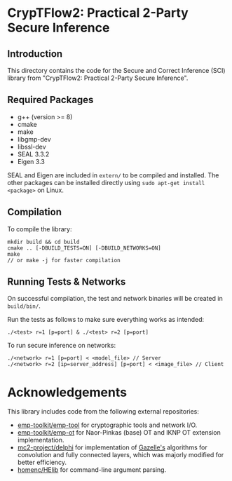 # CrypTFlow2: Practical 2-Party Secure Inference

## Introduction
This directory contains the code for the Secure and Correct Inference (SCI) library from "CrypTFlow2: Practical 2-Party Secure Inference".

## Required Packages
 - g++ (version >= 8)
 - cmake
 - make
 - libgmp-dev
 - libssl-dev  
 - SEAL 3.3.2
 - Eigen 3.3

SEAL and Eigen are included in `extern/` to be compiled and installed. The other packages can be installed directly using `sudo apt-get install <package>` on Linux.

## Compilation

To compile the library:

```
mkdir build && cd build
cmake .. [-DBUILD_TESTS=ON] [-DBUILD_NETWORKS=ON]
make
// or make -j for faster compilation
```

## Running Tests & Networks

On successful compilation, the test and network binaries will be created in `build/bin/`.

Run the tests as follows to make sure everything works as intended:

`./<test> r=1 [p=port] & ./<test> r=2 [p=port]`

To run secure inference on networks:

```
./<network> r=1 [p=port] < <model_file> // Server
./<network> r=2 [ip=server_address] [p=port] < <image_file> // Client
```

# Acknowledgements

This library includes code from the following external repositories:

 - [emp-toolkit/emp-tool](https://github.com/emp-toolkit/emp-tool/tree/c44566f40690d2f499aba4660f80223dc238eb03/emp-tool) for cryptographic tools and network I/O.
 - [emp-toolkit/emp-ot](https://github.com/emp-toolkit/emp-ot/tree/0f4a1e41a25cf1a034b5796752fde903a241f482/emp-ot) for Naor-Pinkas (base) OT and IKNP OT extension implementation.
 - [mc2-project/delphi](https://github.com/mc2-project/delphi/tree/de77cd7b896a2314fec205a8f67b257df46dd75c/rust/protocols-sys/c++/src/lib) for implementation of [Gazelle's](https://eprint.iacr.org/2018/073.pdf) algorithms for convolution and fully connected layers, which was majorly modified for better efficiency. 
 - [homenc/HElib](https://github.com/homenc/HElib/blob/6397b23e64c32fd6eab76bd7a08b95d8399503f4/src/NumbTh.h) for command-line argument parsing.
